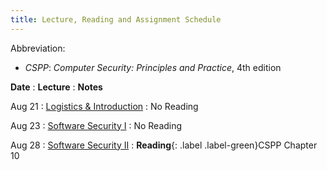 ```yaml
---
title: Lecture, Reading and Assignment Schedule
---
```


Abbreviation:
- *CSPP*: *Computer Security: Principles and Practice*, 4th edition

**Date**
: **Lecture**
  : **Notes**

Aug 21
: [Logistics & Introduction](https://uic.blackboard.com/webapps/blackboard/execute/content/file?cmd=view&content_id=_11544305_1&course_id=_259279_1&launch_in_new=true)
  : No Reading

Aug 23
: [Software Security I](https://learn-us-east-1-prod-fleet02-xythos.content.blackboardcdn.com/5cc71db6522fe/35041207?X-Blackboard-S3-Bucket=learn-us-east-1-prod-fleet01-xythos&X-Blackboard-Expiration=1693008000000&X-Blackboard-Signature=VUllRJCloAcgZg4PULEEXkOvSPbuHNvAUruqXqgUX7k%3D&X-Blackboard-Client-Id=100219&X-Blackboard-S3-Region=us-east-1&response-cache-control=private%2C%20max-age%3D21600&response-content-disposition=inline%3B%20filename%2A%3DUTF-8%27%2702-Software%2520Security-I.pdf)
  : No Reading


Aug 28
: [Software Security II](#)
  : **Reading**{: .label .label-green}CSPP Chapter 10

<!--
Aug 30
: **Lab**{: .label .label-purple } [Intro to Java](#)
-->